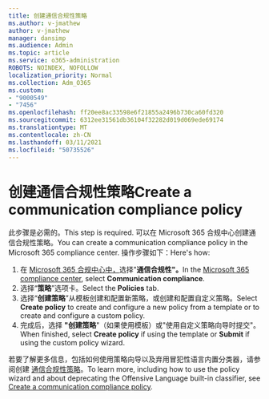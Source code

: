 ```yaml
---
title: 创建通信合规性策略
ms.author: v-jmathew
author: v-jmathew
manager: dansimp
ms.audience: Admin
ms.topic: article
ms.service: o365-administration
ROBOTS: NOINDEX, NOFOLLOW
localization_priority: Normal
ms.collection: Adm_O365
ms.custom:
- "9000549"
- "7456"
ms.openlocfilehash: ff20ee8ac33598e6f21855a2496b730ca60fd320
ms.sourcegitcommit: 6312ee31561db36104f32282d019d069ede69174
ms.translationtype: MT
ms.contentlocale: zh-CN
ms.lasthandoff: 03/11/2021
ms.locfileid: "50735526"
---
```

# <a name="create-a-communication-compliance-policy"></a><span data-ttu-id="f10ff-102">创建通信合规性策略</span><span class="sxs-lookup"><span data-stu-id="f10ff-102">Create a communication compliance policy</span></span>

<span data-ttu-id="f10ff-103">此步骤是必需的。</span><span class="sxs-lookup"><span data-stu-id="f10ff-103">This step is required.</span></span> <span data-ttu-id="f10ff-104">可以在 Microsoft 365 合规中心创建通信合规性策略。</span><span class="sxs-lookup"><span data-stu-id="f10ff-104">You can create a communication compliance policy in the Microsoft 365 compliance center.</span></span> <span data-ttu-id="f10ff-105">操作步骤如下：</span><span class="sxs-lookup"><span data-stu-id="f10ff-105">Here's how:</span></span>

1. <span data-ttu-id="f10ff-106">在 [Microsoft 365 合规中心中，](https://go.microsoft.com/fwlink/?linkid=2130502)选择"**通信合规性"。**</span><span class="sxs-lookup"><span data-stu-id="f10ff-106">In the [Microsoft 365 compliance center](https://go.microsoft.com/fwlink/?linkid=2130502), select **Communication compliance**.</span></span>
2. <span data-ttu-id="f10ff-107">选择“**策略**”选项卡。</span><span class="sxs-lookup"><span data-stu-id="f10ff-107">Select the **Policies** tab.</span></span>
3. <span data-ttu-id="f10ff-108">选择“**创建策略**”从模板创建和配置新策略，或创建和配置自定义策略。</span><span class="sxs-lookup"><span data-stu-id="f10ff-108">Select **Create policy** to create and configure a new policy from a template or to create and configure a custom policy.</span></span>
4. <span data-ttu-id="f10ff-109">完成后，选择 **"创建策略**"（如果使用模板）或"使用自定义策略向导时提交"。</span><span class="sxs-lookup"><span data-stu-id="f10ff-109">When finished, select **Create policy** if using the template or **Submit** if using the custom policy wizard.</span></span>

<span data-ttu-id="f10ff-110">若要了解更多信息，包括如何使用策略向导以及弃用冒犯性语言内置分类器，请参阅创建 [通信合规性策略](https://go.microsoft.com/fwlink/?linkid=2129079)。</span><span class="sxs-lookup"><span data-stu-id="f10ff-110">To learn more, including how to use the policy wizard and about deprecating the Offensive Language built-in classifier, see [Create a communication compliance policy](https://go.microsoft.com/fwlink/?linkid=2129079).</span></span>
